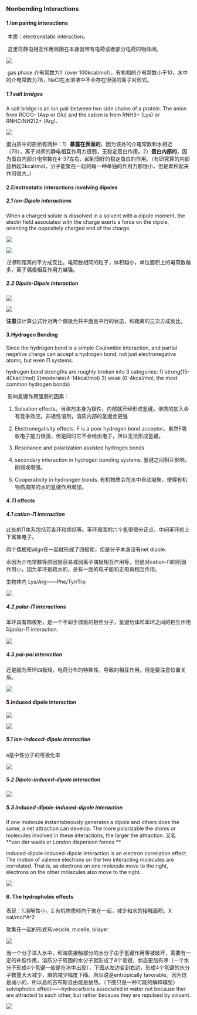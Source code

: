 ### Nonbonding Interactions

#### 1.Ion pairing interactions 

​	本质：electronstatic interaction。

​	这里将静电相互作用局限在本身就带有电荷或者部分电荷的物体间。

![](https://raw.githubusercontent.com/zhuhui-in/image/master/1.png)

​	gas phase 介电常数为1（over 100kcal/mol），有机相的介电常数小于10，水中的介电常数为78，NaCl在水溶液中不会存在很强的离子对形式。

##### 1.1 salt bridges

A salt bridge is an ion pair between two side chains of a protein. The anion from RCOO- (Asp or Glu) and the cation is from RNH3+ (Lys) or RNHC(NH2)2+ (Arg).

![](https://raw.githubusercontent.com/zhuhui-in/image/master/2.png)





蛋白质中的盐桥有两种：1）**暴露在表面的**，因为该处的介电常数和水相近（78），离子对间的静电相互作用力很弱，无稳定蛋白作用。2）**蛋白内部的**，因为蛋白内部介电常数在4-37左右，起到很好的稳定蛋白的作用。（有研究算的内部盐桥起3kcal/mol，分子能聚在一起的每一种单独的作用力都很小，但是累积起来作用很大。）



#### 2.Electrostatic interactions involving dipoles

##### 2.1 Ion-Dipole interactions

When a charged solute is dissolved in a solvent with a dipole moment, the electri field associated with the charge exerts a force on the dipole, orienting the oppositely charged end of the charge.

![](https://raw.githubusercontent.com/zhuhui-in/image/master/4.png)

![](https://raw.githubusercontent.com/zhuhui-in/image/master/3.png)



*注意*和距离的平方成反比。电荷数相同的粒子，体积越小，单位面积上的电荷数越多，离子偶极相互作用力越强。

##### 2.2 Dipole-Dipole Interaction



![](https://raw.githubusercontent.com/zhuhui-in/image/master/5.png)





![](https://raw.githubusercontent.com/zhuhui-in/image/master/6.png)

**注意**该计算公式针对两个偶极为共平面且平行的状态，和距离的三次方成反比。



#### 3.Hydrogen Bonding

Since the hydrogen bond is a simple Coulombic interaction, and partial negetive charge can accept a hydrogen bond, not just electronegative atoms, but even Π systems.

hydrogen bond strengths are roughly broken into 3 categories: 1) strong(15-40kacl/mol) 2)moderate(4-14kcal/mol) 3) weak (0-4kcal/mol, the most common hydrogen bonds)

​	影响氢键作用强弱的因素：

1.  Solvation effects。当溶剂本身为极性，内部就已经形成氢键，溶质的加入会有竞争效应。非极性溶剂，溶质内部的氢键会更强

2. Electronegativity effects. F is a poor hydrogen bond acceptor。虽然F吸收电子能力很强，但是同时它不会给出电子，所以无法形成氢键。

3. Resonance and polarization assisted hydrogen bonds

4. secondary interaction in hydrogen bonding systems. 氢键之间相互影响，削弱或增强。

5. Cooperativity in hydrongen bonds. 有机物质会在水中自动凝聚，使得有机物质周围的水的氢键作用增加。

   

   

   

#### 4. Π effects

##### 4.1 cation-Π interaction

此处的Π体系包括芳香环和烯烃等。苯环周围的六个氢带部分正点，中间苯环的上下富集电子。

两个偶极矩align在一起就形成了四极矩，但是分子本身没有net dipole.

水因为介电常数等原因很容易减弱离子偶极相互作用等，但是对cation-Π的削弱作用小，因为苯环是疏水的，总有一面的电子能和正电荷相互作用。

生物体内 Lys/Arg——Phe/Tyr/Trp

![](https://raw.githubusercontent.com/zhuhui-in/image/master/7.png)



##### 4.2 polar-Π interactions

苯环具有四极矩，是一个不同于偶极的极性分子，氢键给体和苯环之间的相互作用叫polar-Π interaction.

![](https://raw.githubusercontent.com/zhuhui-in/image/master/8.png)

##### 4.3 pai-pai interaction

还是因为苯环四极矩，电荷分布的特殊性，导致的相互作用。但是要注意位置关系。

![](https://raw.githubusercontent.com/zhuhui-in/image/master/9.png)

#### 5.induced dipole interaction

![](https://raw.githubusercontent.com/zhuhui-in/image/master/11.png)

![](https://raw.githubusercontent.com/zhuhui-in/image/master/10.png)

##### 5.1 Ion-indeced-dipole interaction

a是中性分子的可极化率

![](https://raw.githubusercontent.com/zhuhui-in/image/master/11.png)

##### 5.2 Dipole-induced-dipole interaction

![](https://raw.githubusercontent.com/zhuhui-in/image/master/12.png)

##### 5.3 Induced-dipole-induced-dipole interaction

If one molecule instantabeously generates a dipole and others does the same, a net attraction can develop. The more polarizable the atoms or molecules involved in these interactions, the larger the attraction. 又名 **van der waals or London dispersion forces **

induced-dipole-induced-dipole interaction is an electron correlation effect. The motion of valence electrons on the two interacting molecules are correlated. That is, as electrons on one molecule move to the right, electrons on the other molecules also move to the right.

![](https://raw.githubusercontent.com/zhuhui-in/image/master/13.png)

#### 6. The hydrophobic effects

表现：1.溶解性小，2.有机物质倾向于聚在一起，减少和水的接触面积。X cal/mol*A^2

聚集在一起的形式有vesicle, micelle, bilayer

![](https://raw.githubusercontent.com/zhuhui-in/image/master/14.png)



当一个分子进入水中，和溶质接触部分的水分子由于氢键作用等被破坏，需要有一定的补偿作用，溶质分子周围的水分子就形成了4个氢键，状态更加有序（一个水分子形成4个氢键一般是在冰中出现），下图从左边变到右边，形成4个氢键的水分子数量大大减少，熵的减少幅度下降。所以说是entropically favorable。因为焓是减小的，所以总的吉布斯自由能是放热。（下图只是一种可能的解释模型）solvophobic effect——hydrocarbons associated in water not because ther are attracted to each other, but rather because they are repulsed by solvent.



![](https://raw.githubusercontent.com/zhuhui-in/image/master/15.png)







